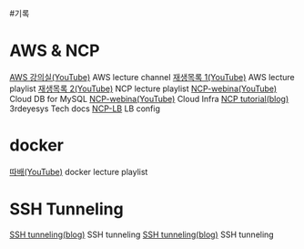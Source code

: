 #기록
# AWS & NCP
[AWS 강의실(YouTube)](https://www.youtube.com/@AWSClassroom/playlists) AWS lecture channel
[재생목록 1(YouTube)](https://www.youtube.com/playlist?list=PL-VaKu9hkhpcx7ElwUvKvYngdB86BAXOW) AWS lecture playlist
[재생목록 2(YouTube)](https://www.youtube.com/watch?v=VsSC3cW7L2s&list=RDCMUC2wPiIf2xSXGTJNqo8UOY9g&index=1) NCP lecture playlist
[NCP-webina(YouTube)](https://www.youtube.com/watch?v=_KOtMruq8aU) Cloud DB for MySQL
[NCP-webina(YouTube)](https://www.youtube.com/watch?v=Br2Z5wCk98o&t=41s) Cloud Infra 
[NCP tutorial(blog)](https://docs.3rdeyesys.com/compute/ncloud_compute_server_vpc_create.html) 3rdeyesys Tech docs
[NCP-LB](https://jyyoon94.tistory.com/10) LB config
# docker
[따배(YouTube)](https://www.youtube.com/watch?v=AYRVKB1L0Ak&list=PLApuRlvrZKogb78kKq1wRvrjg1VMwYrvi&index=1) docker lecture playlist
# SSH Tunneling
[SSH tunneling(blog)](https://hbase.tistory.com/328) SSH tunneling
[SSH tunneling(blog)](https://jjeongil.tistory.com/1664) SSH tunneling

